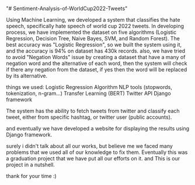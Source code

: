 "# Sentiment-Analysis-of-WorldCup2022-Tweets" 

Using Machine Learning, we developed a system that classifies the hate speech, specifically hate speech of world cup 2022 tweets.
In developing process, we have implemented the dataset on five algorithms (Logistic Regression, Decision Tree, Naive Bayes, SVM, and Random Forest).
The best accuracy was "Logistic Regression", so we built the system using it, and the accuracy is 94% on dataset has 430k records. also,
we have tried to avoid "Negation Words" issue by creating a dataset that have a many of negation word and the alternative of each word,
then the system will check if there any negation from the dataset, if yes then the word will be replaced by its alternative.

things we used: Logistic Regression Algorithm NLP tools (stopwords, tokenization, n-gram...) Transfer Learning (BERT) Twitter API Django framework

The system has the ability to fetch tweets from twitter and classify each tweet, either from specific hashtag, or twitter user (public accounts).

and eventually we have developed a website for displaying the results using Django framework.

surely i didn't talk about all our works, but believe me we faced many problems that we used all of our knowledge to fix them.
Eventually this was a graduation project that we have put all our efforts on it. and This is our project in a nutshell.

thank for your time :)
